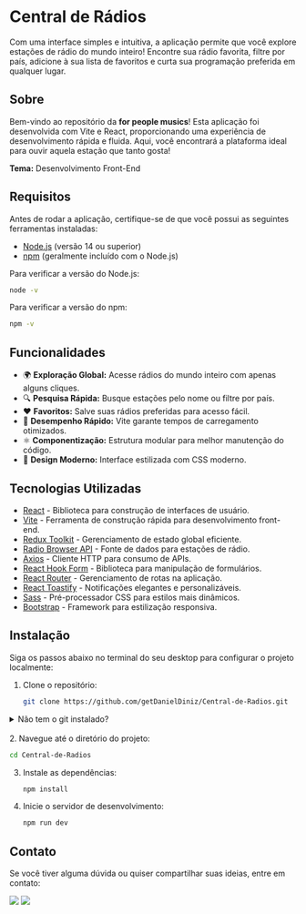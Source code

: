 # Central de Rádios

Com uma interface simples e intuitiva, a aplicação permite que você explore estações de rádio do mundo inteiro! Encontre sua rádio favorita, filtre por país, adicione à sua lista de favoritos e curta sua programação preferida em qualquer lugar.

## Sobre

Bem-vindo ao repositório da **for people musics**! Esta aplicação foi desenvolvida com Vite e React, proporcionando uma experiência de desenvolvimento rápida e fluida. Aqui, você encontrará a plataforma ideal para ouvir aquela estação que tanto gosta!

**Tema:** Desenvolvimento Front-End

## Requisitos

Antes de rodar a aplicação, certifique-se de que você possui as seguintes ferramentas instaladas:

- [Node.js](https://nodejs.org/) (versão 14 ou superior)
- [npm](https://www.npmjs.com/) (geralmente incluído com o Node.js)

Para verificar a versão do Node.js:
   ```bash
   node -v
```
Para verificar a versão do npm:
   ```bash
   npm -v
```

## Funcionalidades

- 🌍 **Exploração Global:** Acesse rádios do mundo inteiro com apenas alguns cliques.
- 🔍 **Pesquisa Rápida:** Busque estações pelo nome ou filtre por país.
- ❤️ **Favoritos:** Salve suas rádios preferidas para acesso fácil.
- 🚀 **Desempenho Rápido:** Vite garante tempos de carregamento otimizados.
- ⚛️ **Componentização:** Estrutura modular para melhor manutenção do código.
- 🎨 **Design Moderno:** Interface estilizada com CSS moderno.

## Tecnologias Utilizadas

- [React](https://reactjs.org/) - Biblioteca para construção de interfaces de usuário.
- [Vite](https://vitejs.dev/) - Ferramenta de construção rápida para desenvolvimento front-end.
- [Redux Toolkit](https://redux-toolkit.js.org/) - Gerenciamento de estado global eficiente.
- [Radio Browser API](https://www.radio-browser.info/) - Fonte de dados para estações de rádio.
- [Axios](https://axios-http.com/) - Cliente HTTP para consumo de APIs.
- [React Hook Form](https://react-hook-form.com/) - Biblioteca para manipulação de formulários.
- [React Router](https://reactrouter.com/) - Gerenciamento de rotas na aplicação.
- [React Toastify](https://fkhadra.github.io/react-toastify/) - Notificações elegantes e personalizáveis.
- [Sass](https://sass-lang.com/) - Pré-processador CSS para estilos mais dinâmicos.
- [Bootstrap](https://getbootstrap.com/) - Framework para estilização responsiva.

## Instalação

Siga os passos abaixo no terminal do seu desktop para configurar o projeto localmente:

1. Clone o repositório:
   ```bash
   git clone https://github.com/getDanielDiniz/Central-de-Radios.git
   ```
<details>
  <summary>Não tem o git instalado?</summary>
  
  Se você não tiver o Git instalado em sua máquina, não se preocupe! Você pode baixar o repositório diretamente como um arquivo ZIP. Siga as instruções abaixo:

  1. **Baixe o arquivo ZIP:**
     - Na página do repositório, clique no botão verde **Code**.
     - No menu que aparece, selecione a opção **Download ZIP**.
  
  2. **Extraia o arquivo ZIP:**
     - Após o download, localize o arquivo ZIP em sua pasta de downloads.
     - Extraia o conteúdo do arquivo ZIP para uma pasta de sua escolha.
</details> 
<br/>
2. Navegue até o diretório do projeto:
   
   ```bash
   cd Central-de-Radios
   ```
3. Instale as dependências:
   
   ```bash
   npm install
   ```
4. Inicie o servidor de desenvolvimento:
   
   ```bash
   npm run dev
   ```

## Contato

Se você tiver alguma dúvida ou quiser compartilhar suas ideias, entre em contato:

<a align="center" href = "mailto:daniel.diniz.work@gmail.com"><img src="https://img.shields.io/badge/-Gmail-%23333?style=for-the-badge&logo=gmail&logoColor=white" target="_blank"></a>
<a align="center" href="https://www.linkedin.com/in/getdanieldiniz/" target="_blank"><img src="https://img.shields.io/badge/-LinkedIn-%230077B5?style=for-the-badge&logo=linkedin&logoColor=white" target="_blank"></a>

